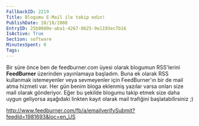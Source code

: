```yaml
---
FallbackID: 2219
Title: Blogumu E-Mail ile takip edin!
PublishDate: 10/18/2008
EntryID: 25b0080e-aba1-4267-8b25-9e1193ec7b16
IsActive: True
Section: software
MinutesSpent: 0
Tags: 
---
```

Bir süre önce ben de feedburner.com üyesi olarak blogumun RSS'lerini
**FeedBurner** üzerinden yayınlamaya başladım. Buna ek olarak RSS
kullanmak istemeyenler veya sevmeyenler için FeedBurner'ın bir de mail
atma hizmeti var. Her gün benim bloga eklenmiş yazılar varsa onları size
mail olarak gönderiyor. Eğer bu şekilde blogumu takip etmek size daha
uygun geliyorsa aşağıdaki linkten kayıt olarak mail trafiğini
başlatabilirsiniz ;)

<http://www.feedburner.com/fb/a/emailverifySubmit?feedId=1981693&loc=en_US>


